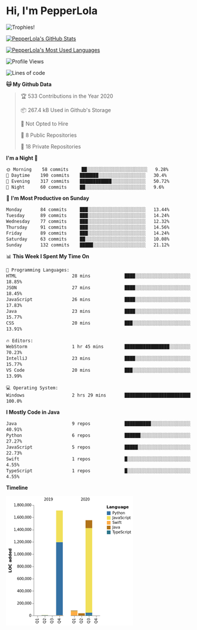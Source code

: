 # Hi, I'm PepperLola
![Trophies!](https://github-profile-trophy.vercel.app/?username=PepperLola&column=10&theme=chalk)

[![PepperLola's GitHub Stats](https://github-readme-stats.vercel.app/api?username=PepperLola&theme=dark&show_icons=true)](https://github.com/anuraghazra/github-readme-stats/)

[![PepperLola's Most Used Languages](https://github-readme-stats.vercel.app/api/top-langs/?username=PepperLola&layout=compact)](https://github.com/anuraghazra/github-readme-stats/)

![Profile Views](https://komarev.com/ghpvc/?username=PepperLola)

<!--START_SECTION:waka-->
![Lines of code](https://img.shields.io/badge/From%20Hello%20World%20I%27ve%20Written-4.9%20million%20lines%20of%20code-blue)

**🐱 My Github Data** 

> 🏆 533 Contributions in the Year 2020
 > 
> 📦 267.4 kB Used in Github's Storage 
 > 
> 🚫 Not Opted to Hire
 > 
> 📜 8 Public Repositories
 > 
> 🔑 18 Private Repositories 

**I'm a Night 🦉** 

```text
🌞 Morning    58 commits     ██░░░░░░░░░░░░░░░░░░░░░░░   9.28% 
🌆 Daytime    190 commits    ███████░░░░░░░░░░░░░░░░░░   30.4% 
🌃 Evening    317 commits    ████████████░░░░░░░░░░░░░   50.72% 
🌙 Night      60 commits     ██░░░░░░░░░░░░░░░░░░░░░░░   9.6%

```
📅 **I'm Most Productive on Sunday** 

```text
Monday       84 commits     ███░░░░░░░░░░░░░░░░░░░░░░   13.44% 
Tuesday      89 commits     ███░░░░░░░░░░░░░░░░░░░░░░   14.24% 
Wednesday    77 commits     ███░░░░░░░░░░░░░░░░░░░░░░   12.32% 
Thursday     91 commits     ███░░░░░░░░░░░░░░░░░░░░░░   14.56% 
Friday       89 commits     ███░░░░░░░░░░░░░░░░░░░░░░   14.24% 
Saturday     63 commits     ██░░░░░░░░░░░░░░░░░░░░░░░   10.08% 
Sunday       132 commits    █████░░░░░░░░░░░░░░░░░░░░   21.12%

```


📊 **This Week I Spent My Time On** 

```text
💬 Programming Languages: 
HTML                     28 mins             ████░░░░░░░░░░░░░░░░░░░░░   18.85% 
JSON                     27 mins             ████░░░░░░░░░░░░░░░░░░░░░   18.45% 
JavaScript               26 mins             ████░░░░░░░░░░░░░░░░░░░░░   17.83% 
Java                     23 mins             ████░░░░░░░░░░░░░░░░░░░░░   15.77% 
CSS                      20 mins             ███░░░░░░░░░░░░░░░░░░░░░░   13.91%

🔥 Editors: 
WebStorm                 1 hr 45 mins        █████████████████░░░░░░░░   70.23% 
IntelliJ                 23 mins             ████░░░░░░░░░░░░░░░░░░░░░   15.77% 
VS Code                  20 mins             ███░░░░░░░░░░░░░░░░░░░░░░   13.99%

💻 Operating System: 
Windows                  2 hrs 29 mins       █████████████████████████   100.0%

```

**I Mostly Code in Java** 

```text
Java                     9 repos             ██████████░░░░░░░░░░░░░░░   40.91% 
Python                   6 repos             ██████░░░░░░░░░░░░░░░░░░░   27.27% 
JavaScript               5 repos             █████░░░░░░░░░░░░░░░░░░░░   22.73% 
Swift                    1 repos             █░░░░░░░░░░░░░░░░░░░░░░░░   4.55% 
TypeScript               1 repos             █░░░░░░░░░░░░░░░░░░░░░░░░   4.55%

```


**Timeline**

![Chart not found](https://github.com/PepperLola/PepperLola/blob/master/charts/bar_graph.png) 


<!--END_SECTION:waka-->
